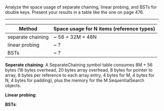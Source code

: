 Analyze the space usage of separate chaining, linear probing, and BSTs for
double keys. Present your results in a table like the one on page 476.

-----------------------------------------------------------------------


| Method               | Space usage for N items (reference types) |
| ---------------------|-------------------------------------------|
| separate chaining    | ~ 56 + 32M + 48N                          |
| linear probing       | ~ ? |
| BSTs                 | ~ ? |

**Seperate chaining**: A SeparateChaining symbol table consumes
8M + 56 bytes (16 bytes overhead, 20 bytes array overhead, 8 bytes for
pointer to array, 8 bytes per reference to each array entry, 4 bytes for M,
4 bytes for N, 4 bytes for padding), plus the memory for the M
SequentialSearch objects.


**Linear probing**:



**BSTs**: